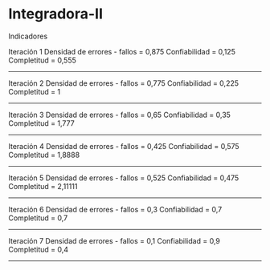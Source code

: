 ﻿# Integradora-II
 
 Indicadores 
 
 Iteración 1
  Densidad de errores - fallos = 0,875
  Confiabilidad = 0,125
  Completitud = 0,555
  
  ---------------------------------------
  
 Iteración 2
  Densidad de errores - fallos = 0,775
  Confiabilidad = 0,225
  Completitud = 1
  
 -----------------------------------------
 
 Iteración 3
  Densidad de errores - fallos = 0,65
  Confiabilidad = 0,35
  Completitud = 1,777
 
 -----------------------------------------
 
 Iteración 4
  Densidad de errores - fallos = 0,425
  Confiabilidad = 0,575
  Completitud = 1,8888
  
  ---------------------------------------
 
 Iteración 5
  Densidad de errores - fallos = 0,525
  Confiabilidad = 0,475
  Completitud = 2,11111
  
  ---------------------------------------
  
  Iteración 6
  Densidad de errores - fallos = 0,3
  Confiabilidad = 0,7
  Completitud = 0,7
  
  ---------------------------------------
  
  Iteración 7
  Densidad de errores - fallos = 0,1
  Confiabilidad = 0,9 
  Completitud = 0,4
  
  ---------------------------------------
